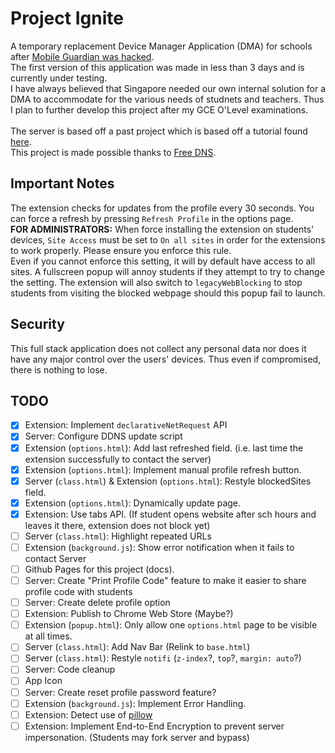 # Project Ignite
A temporary replacement Device Manager Application (DMA) for schools after [Mobile Guardian was hacked](https://www.channelnewsasia.com/singapore/mobile-guardian-application-remove-cybersecurity-incident-moe-4526676).<br>
The first version of this application was made in less than 3 days and is currently under testing.
<br>
I have always believed that Singapore needed our own internal solution for a DMA to accommodate for the various needs of studnets and teachers. Thus I plan to further develop this project after my GCE O'Level examinations.<br>
<br>
The server is based off a past project which is based off a tutorial found [here](https://www.digitalocean.com/community/tutorials/how-to-add-authentication-to-your-app-with-flask-login).
<br>
This project is made possible thanks to [Free DNS](https://freedns.afraid.org/).

## Important Notes
The extension checks for updates from the profile every 30 seconds. You can force a refresh by pressing `Refresh Profile` in the options page.<br>
**FOR ADMINISTRATORS:** When force installing the extension on students' devices, `Site Access` must be set to `On all sites` in order for the extensions to work properly. Please ensure you enforce this rule.<br>
Even if you cannot enforce this setting, it will by default have access to all sites. A fullscreen popup will annoy students if they attempt to try to change the setting. The extension will also switch to `legacyWebBlocking` to stop students from visiting the blocked webpage should this popup fail to launch.
## Security
This full stack application does not collect any personal data nor does it have any major control over the users' devices. Thus even if compromised, there is nothing to lose.

## TODO
- [x] Extension: Implement `declarativeNetRequest` API
- [x] Server: Configure DDNS update script
- [x] Extension (`options.html`): Add last refreshed field. (i.e. last time the extension successfully to contact the server)
- [x] Extension (`options.html`): Implement manual profile refresh button.
- [x] Server (`class.html`) & Extension (`options.html`): Restyle blockedSites field.
- [x] Extension (`options.html`): Dynamically update page.
- [x] Extension: Use tabs API. (If student opens website after sch hours and leaves it there, extension does not block yet)
- [ ] Server (`class.html`): Highlight repeated URLs
- [ ] Extension (`background.js`): Show error notification when it fails to contact Server
- [ ] Github Pages for this project (docs).
- [ ] Server: Create "Print Profile Code" feature to make it easier to share profile code with students
- [ ] Server: Create delete profile option
- [ ] Extension: Publish to Chrome Web Store (Maybe?)
- [ ] Extension (`popup.html`): Only allow one `options.html` page to be visible at all times.
- [ ] Server (`class.html`): Add Nav Bar (Relink to `base.html`)
- [ ] Server (`class.html`): Restyle `notifi` (`z-index`?, `top`?, `margin: auto`?)
- [ ] Server: Code cleanup
- [ ] App Icon
- [ ] Server: Create reset profile password feature?
- [ ] Extension (`background.js`): Implement Error Handling.
- [ ] Extension: Detect use of [pillow](https://github.com/S1monlol/pillow)
- [ ] Extension: Implement End-to-End Encryption to prevent server impersonation. (Students may fork server and bypass)
